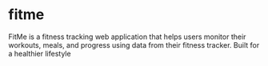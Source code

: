 # fitme
FitMe is a fitness tracking web application that helps users monitor their workouts, meals, and progress using data from their fitness tracker. Built for a healthier lifestyle
